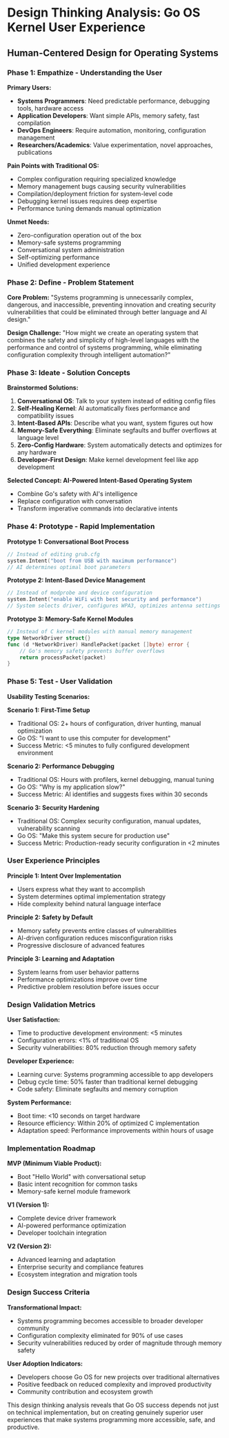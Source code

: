 # Design Thinking Analysis: Go OS Kernel User Experience

## Human-Centered Design for Operating Systems

### Phase 1: Empathize - Understanding the User

**Primary Users:**
- **Systems Programmers**: Need predictable performance, debugging tools, hardware access
- **Application Developers**: Want simple APIs, memory safety, fast compilation
- **DevOps Engineers**: Require automation, monitoring, configuration management
- **Researchers/Academics**: Value experimentation, novel approaches, publications

**Pain Points with Traditional OS:**
- Complex configuration requiring specialized knowledge
- Memory management bugs causing security vulnerabilities  
- Compilation/deployment friction for system-level code
- Debugging kernel issues requires deep expertise
- Performance tuning demands manual optimization

**Unmet Needs:**
- Zero-configuration operation out of the box
- Memory-safe systems programming
- Conversational system administration
- Self-optimizing performance
- Unified development experience

### Phase 2: Define - Problem Statement

**Core Problem:**
"Systems programming is unnecessarily complex, dangerous, and inaccessible, preventing innovation and creating security vulnerabilities that could be eliminated through better language and AI design."

**Design Challenge:**
"How might we create an operating system that combines the safety and simplicity of high-level languages with the performance and control of systems programming, while eliminating configuration complexity through intelligent automation?"

### Phase 3: Ideate - Solution Concepts

**Brainstormed Solutions:**
1. **Conversational OS**: Talk to your system instead of editing config files
2. **Self-Healing Kernel**: AI automatically fixes performance and compatibility issues
3. **Intent-Based APIs**: Describe what you want, system figures out how
4. **Memory-Safe Everything**: Eliminate segfaults and buffer overflows at language level
5. **Zero-Config Hardware**: System automatically detects and optimizes for any hardware
6. **Developer-First Design**: Make kernel development feel like app development

**Selected Concept: AI-Powered Intent-Based Operating System**
- Combine Go's safety with AI's intelligence
- Replace configuration with conversation
- Transform imperative commands into declarative intents

### Phase 4: Prototype - Rapid Implementation

**Prototype 1: Conversational Boot Process**
```go
// Instead of editing grub.cfg
system.Intent("boot from USB with maximum performance")
// AI determines optimal boot parameters
```

**Prototype 2: Intent-Based Device Management**
```go
// Instead of modprobe and device configuration
system.Intent("enable WiFi with best security and performance")
// System selects driver, configures WPA3, optimizes antenna settings
```

**Prototype 3: Memory-Safe Kernel Modules**
```go
// Instead of C kernel modules with manual memory management
type NetworkDriver struct{}
func (d *NetworkDriver) HandlePacket(packet []byte) error {
    // Go's memory safety prevents buffer overflows
    return processPacket(packet)
}
```

### Phase 5: Test - User Validation

**Usability Testing Scenarios:**

**Scenario 1: First-Time Setup**
- Traditional OS: 2+ hours of configuration, driver hunting, manual optimization
- Go OS: "I want to use this computer for development"
- Success Metric: <5 minutes to fully configured development environment

**Scenario 2: Performance Debugging**
- Traditional OS: Hours with profilers, kernel debugging, manual tuning
- Go OS: "Why is my application slow?"
- Success Metric: AI identifies and suggests fixes within 30 seconds

**Scenario 3: Security Hardening**
- Traditional OS: Complex security configuration, manual updates, vulnerability scanning
- Go OS: "Make this system secure for production use"
- Success Metric: Production-ready security configuration in <2 minutes

### User Experience Principles

**Principle 1: Intent Over Implementation**
- Users express what they want to accomplish
- System determines optimal implementation strategy
- Hide complexity behind natural language interface

**Principle 2: Safety by Default**
- Memory safety prevents entire classes of vulnerabilities
- AI-driven configuration reduces misconfiguration risks
- Progressive disclosure of advanced features

**Principle 3: Learning and Adaptation**
- System learns from user behavior patterns
- Performance optimizations improve over time
- Predictive problem resolution before issues occur

### Design Validation Metrics

**User Satisfaction:**
- Time to productive development environment: <5 minutes
- Configuration errors: <1% of traditional OS
- Security vulnerabilities: 80% reduction through memory safety

**Developer Experience:**
- Learning curve: Systems programming accessible to app developers
- Debug cycle time: 50% faster than traditional kernel debugging
- Code safety: Eliminate segfaults and memory corruption

**System Performance:**
- Boot time: <10 seconds on target hardware
- Resource efficiency: Within 20% of optimized C implementation
- Adaptation speed: Performance improvements within hours of usage

### Implementation Roadmap

**MVP (Minimum Viable Product):**
- Boot "Hello World" with conversational setup
- Basic intent recognition for common tasks
- Memory-safe kernel module framework

**V1 (Version 1):**
- Complete device driver framework
- AI-powered performance optimization
- Developer toolchain integration

**V2 (Version 2):**
- Advanced learning and adaptation
- Enterprise security and compliance features
- Ecosystem integration and migration tools

### Design Success Criteria

**Transformational Impact:**
- Systems programming becomes accessible to broader developer community
- Configuration complexity eliminated for 90% of use cases
- Security vulnerabilities reduced by order of magnitude through memory safety

**User Adoption Indicators:**
- Developers choose Go OS for new projects over traditional alternatives
- Positive feedback on reduced complexity and improved productivity
- Community contribution and ecosystem growth

This design thinking analysis reveals that Go OS success depends not just on technical implementation, but on creating genuinely superior user experiences that make systems programming more accessible, safe, and productive.